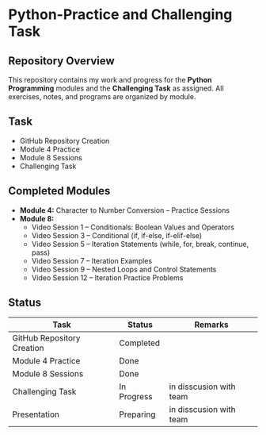 # Python-Practice and Challenging Task
## Repository Overview
This repository contains my work and progress for the **Python Programming** modules and the **Challenging Task** as assigned. All exercises, notes, and programs are organized by module.
##  Task 
- GitHub Repository Creation
- Module 4 Practice
- Module 8 Sessions
- Challenging Task
## Completed Modules
- **Module 4:** Character to Number Conversion – Practice Sessions
- **Module 8:**
  - Video Session 1 – Conditionals: Boolean Values and Operators
  - Video Session 3 – Conditional (if, if-else, if-elif-else)
  - Video Session 5 – Iteration Statements (while, for, break, continue, pass)
  - Video Session 7 – Iteration Examples
  - Video Session 9 – Nested Loops and Control Statements
  - Video Session 12 – Iteration Practice Problems
## Status
| Task | Status | Remarks |
|------|---------|----------|
| GitHub Repository Creation | Completed |
| Module 4 Practice | Done |
| Module 8 Sessions | Done |
| Challenging Task |In Progress | in disscusion with team |
| Presentation |Preparing | in disscusion with team  |
